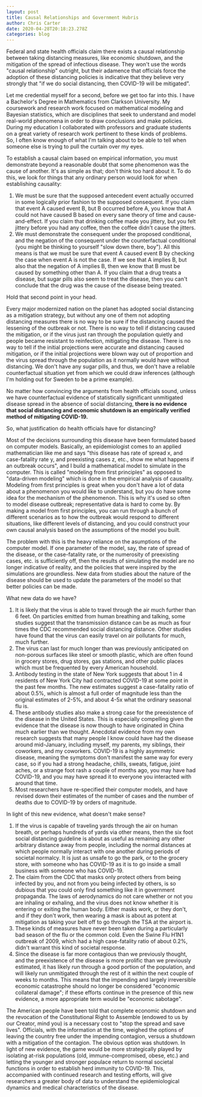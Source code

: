 ```yaml
---
layout: post
title: Causal Relationships and Government Hubris
author: Chris Carter
date: 2020-04-28T20:18:23.278Z
categories: blog
---
```

Federal and state health officials claim there exists a causal relationship between taking distancing measures, like economic shutdown, and the mitigation of the spread of infectious disease. They won't use the words "causal relationship" outright, but their adamence that officials force the adoption of these distancing policies is indicative that they believe very strongly that "if we do social distancing, then COVID-19 will be mitigated". 

Let me credential myself for a second, before we get too far into this. I have a Bachelor's Degree in Mathematics from Clarkson University. My coursework and research work focused on mathematical modeling and Bayesian statistics, which are disciplines that seek to understand and model real-world phenomena in order to draw conclusions and make policies. During my education I collaborated with professors and graduate students on a great variety of research work pertinent to these kinds of problems. So, I often know enough of what I'm talking about to be able to tell when someone else is trying to pull the curtain over my eyes.

To establish a causal claim based on empirical information, you must demonstrate beyond a reasonable doubt that some phenomenon was the cause of another. It's as simple as that; don't think too hard about it. To do this, we look for things that any ordinary person would look for when establishing causality:

1. We must be sure that the supposed antecedent event actually occurred in some logically prior fashion to the supposed consequent. If you claim that event A caused event B, but B occurred before A, you know that A could not have caused B based on every sane theory of time and cause-and-effect. If you claim that drinking coffee made you jittery, but you felt jittery before you had any coffee, then the coffee didn't cause the jitters.
2. We must demonstrate the consequent under the proposed conditional, and the negation of the consequent under the counterfactual conditional (you might be thinking to yourself "slow down there, boy"). All this means is that we must be sure that event A caused event B by checking the case when event A is not the case. If we see that A implies B, but also that the negation of A implies B, then we know that B must be caused by something other than A. If you claim that a drug treats a disease, but sugar pills also seem to treat the disease, then you can't conclude that the drug was the cause of the disease being treated.

Hold that second point in your head.

Every major modernized nation on the planet has adopted social distancing as a mitigation strategy, but without any one of them not adopting distancing measures there is no way to be sure if the distancing caused the lessening of the outbreak or not. There is no way to tell if distancing caused the mitigation, or if the virus just ran through the population quietly and people became resistant to reinfection, mitigating the disease. There is no way to tell if the initial projections were accurate and distancing caused mitigation, or if the initial projections were blown way out of proportion and the virus spread through the population as it normally would have without distancing. We don't have any sugar pills, and thus, we don't have a reliable counterfactual situation yet from which we could draw inferences (although I'm holding out for Sweden to be a prime example). 

No matter how convincing the arguments from health officials sound, unless we have counterfactual evidence of statistically significant unmitigated disease spread in the absence of social distancing, **there is no evidence that social distancing and economic shutdown is an empirically verified method of mitigating COVID-19.**

So, what justification do health officials have for distancing? 

Most of the decisions surrounding this disease have been formulated based on computer models. Basically, an epidemiologist comes to an applied mathematician like me and says "this disease has rate of spread x, and case-fatality rate y, and preexisting cases z, etc., show me what happens if an outbreak occurs", and I build a mathematical model to simulate in the computer. This is called "modeling from first principles" as opposed to "data-driven modeling" which is done in the empirical analysis of causality. Modeling from first principles is great when you don't have a lot of data about a phenomenon you would like to understand, but you do have some idea for the mechanism of the phenomenon. This is why it's used so often to model disease outbreak; representative data is hard to come by. By making a model from first principles, you can run through a bunch of different scenarios as to how the outbreak would respond to different situations, like different levels of distancing, and you could construct your own causal analysis based on the assumptions of the model you built.

The problem with this is the heavy reliance on the asumptions of the computer model. If one parameter of the model, say, the rate of spread of the disease, or the case-fatality rate, or the numerosity of preexisting cases, etc. is sufficiently off, then the results of simulating the model are no longer indicative of reality, and the policies that were inspired by the simulations are groundless. New data from studies about the nature of the disease should be used to update the parameters of the model so that better policies can be made. 

What new data do we have?

1. It is likely that the virus is able to travel through the air much further than 6 feet. On particles emitted from human breathing and talking, some studies suggest that the transmission distance can be as much as four times the CDC recommended social distancing distance. Other studies have found that the virus can easily travel on air pollutants for much, much further. 
2. The virus can last for much longer than was previously anticipated on non-porous surfaces like steel or smooth plastic, which are often found in grocery stores, drug stores, gas stations, and other public places which must be frequented by every American household.
3. Antibody testing in the state of New York suggests that about 1 in 4 residents of New York City had contracted COVID-19 at some point in the past few months. The new estimates suggest a case-fatality ratio of about 0.5%, which is almost a full order of magnitude less than the original estimates of 2-5%, and about 4-5x what the ordinary seasonal flu is. 
4. These antibody studies also make a strong case for the preexistence of the disease in the United States. This is especially compelling given the evidence that the disease is now though to have originated in China much earlier than we thought. Anecdotal evidence from my own research suggests that many people I know could have had the disease around mid-January, including myself, my parents, my siblings, their coworkers, and my coworkers. COVID-19 is a highly asymmetric disease, meaning the symptoms don't manifest the same way for every case, so if you had a strong headache, chills, sweats, fatigue, joint aches, or a strange foot rash a couple of months ago, you may have had COVID-19, and you may have spread it to everyone you interacted with around that time. 
5. Most researchers have re-specified their computer models, and have revised down their estimates of the number of cases and the number of deaths due to COVID-19 by orders of magnitude.

In light of this new evidence, what doesn't make sense?

1. If the virus is capable of traveling yards through the air on human breath, or perhaps hundreds of yards via other means, then the six foot social distancing guideline is about as useful as remaining any other arbitrary distance away from people, including the normal distances at which people normally interact with one another during periods of societal normalcy. It is just as unsafe to go the park, or to the grocery store, with someone who has COVID-19 as it is to go inside a small business with someone who has COVID-19.
2. The claim from the CDC that masks only protect others from being infected by you, and not from you being infected by others, is so dubious that you could only find something like it in government propaganda. The laws of aerodynamics do not care whether or not you are inhaling or exhaling, and the virus does not know whether it is entering or exiting the human body. Either masks work, or they don't, and if they don't work, then wearing a mask is about as potent at mitigation as taking your belt off to go through the TSA at the airport is.
3. These kinds of measures have never been taken during a particularly bad season of the flu or the common cold. Even the Swine Flu H1N1 outbreak of 2009, which had a high case-fatality ratio of about 0.2%, didn't warrant this kind of societal response. 
4. Since the disease is far more contagious than we previously thought, and the preexistence of the disease is more prolific than we previously estimated, it has likely run through a good portion of the population, and will likely run unmitigated through the rest of it within the next couple of weeks to months. This means that the impending and largely irreversible economic catastrophe should no longer be considered "economic collateral damage"; if these efforts continue in the presence of this new evidence, a more appropriate term would be "economic sabotage". 

The American people have been told that complete economic shutdown and the revocation of the Constitutional Right to Assemble (endowed to us by our Creator, mind you) is a necessary cost to "stop the spread and save lives". Officials, with the information at the time, weighed the options of leaving the country free under the impending contagion, versus a shutdown with a mitigation of the contagion. The obvious option was shutdown. In light of new evidence, the game would be more strategically played by isolating at-risk populations (old, immune-compromised, obese, etc.) and letting the younger and stronger populace return to normal societal functions in order to establish herd immunity to COVID-19. This, accompanied with continued research and testing efforts, will give researchers a greater body of data to understand the epidemiological dynamics and medical characteristics of the disease.